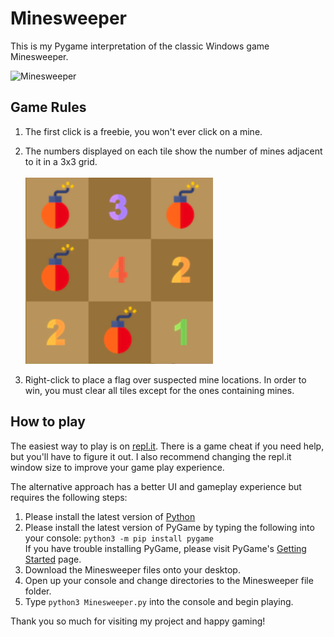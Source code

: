 # Minesweeper

This is my Pygame interpretation of the classic Windows game Minesweeper.

![Minesweeper](images/Minesweeper.gif)

## Game Rules
1. The first click is a freebie, you won't ever click on a mine.

2. The numbers displayed on each tile show the number of mines adjacent to it in a 3x3 grid. <br/>         
![Numbers](images/openedGrid.png) 

3. Right-click to place a flag over suspected mine locations. In order to win, you must clear all tiles except for the ones containing mines.   

## How to play
The easiest way to play is on [repl.it](https://repl.it/talk/share/Minesweeper/84316). There is a game cheat if you need help, but you'll have to figure it out. I also recommend changing the repl.it window size to improve your game play experience.         

The alternative approach has a better UI and gameplay experience but requires the following steps:
1. Please install the latest version of [Python](https://www.python.org/downloads/)
2. Please install the latest version of PyGame by typing the following into your console: `python3 -m pip install pygame`           
If you have trouble installing PyGame, please visit PyGame's [Getting Started](https://www.pygame.org/wiki/GettingStarted) page.   
3. Download the Minesweeper files onto your desktop.  
4. Open up your console and change directories to the Minesweeper file folder.   
5. Type `python3 Minesweeper.py` into the console and begin playing.   

Thank you so much for visiting my project and happy gaming!




